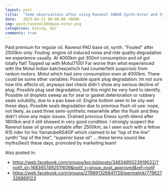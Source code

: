```yaml
---
layout: post
title:  "Some observations after using Ravenol 10W40 Synth-Ester and Synth-PAO"
date:   2023-04-21 00:00:00 +0600
img: post/ravenol1040pao-ester.png
categories: biking, kpr
comments: true
---
```


Paid premium for regular oil.
Ravenol PAO base oil, synth. "Fouled" after 2500km only. Fouling: engine oil induced noise and ride quality degradation we experience usually.
At 4000km got 300ml consumption and oil got totally flat! Topped up with Motul7100!
Far worse than what experienced with the Motul Indian batches(which had counterfetit suspicion) from rankon motors. Motul which had zero consumption even at 4000km.
There could be some other variables:
Possible spark plug degradation: Im not sure how this affects oil, anyways last check didn't show any serious decline of plug.
Possible plug seal degradation, but this might be very hard to identify.
Possible oil droplets sweep as for seal or gasket deterioration or rubbery seals solubility, due to a pao base oil. Engine bottom seen to be oily-wet these days.
Possible seals degradation due to previous flush oil use: nope, not likely, as used three semi-synthetic meanwhile after the flush and they didn't show any major issues. Drained previous Eneos synth-blend after 1800km and it still showed in very good condition.
I strongly suspect the Ravenol base oil grows unstable after 2500km, as I seen such with a fellow R15 rider for his YamalubeRS4GP which claimed to be "top of the line" synth!
"top of the line", "superior base oil" ... these terms sound like myths(lies!) these days, promoted by marketing team!

Also posted in:
- https://web.facebook.com/groups/kpr.bd/posts/3463495023919022/?notif_id=1683657492511609&notif_t=group_post_approved&ref=notif
- https://web.facebook.com/groups/279891326841728/permalink/779627326868123
